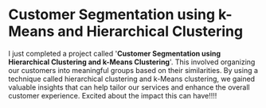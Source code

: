 # Customer Segmentation using k-Means and Hierarchical Clustering
I just completed a project called '**Customer Segmentation using Hierarchical Clustering and k-Means Clustering**'. This involved organizing our customers into meaningful groups based on their similarities. By using a technique called hierarchical clustering and k-Means clustering, we gained valuable insights that can help tailor our services and enhance the overall customer experience. Excited about the impact this can have!!!!
